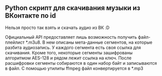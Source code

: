 ## Python скрипт для скачивания музыки из ВКонтакте по id
Нельзя просто так взять и скачать аудио из ВК :D

Официальный API предоставляет лишь возможность получить файл-плейлист *.m3u8. В нем описаны мета-данные сегментов, на которые разбита аудиозапись. У каждого сегмента есть своя ссылка для скачивания. Кроме того, некоторые сегменты зашифрованы алгоритмом AES-128 и рядом лежит ссылка на ключ. После расшифровки сегменты собираются в один набор байт и записываются в файл. С помощью утилиты ffmpeg файл конвертируется в *.mp3
